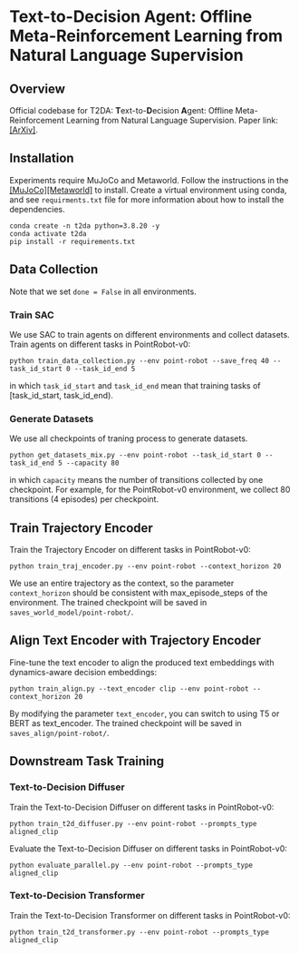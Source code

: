 # Text-to-Decision Agent: Offline Meta-Reinforcement Learning from Natural Language Supervision

## **Overview**
Official codebase for T2DA: **T**ext-to-**D**ecision **A**gent: Offline Meta-Reinforcement Learning from Natural Language Supervision. Paper link: [[ArXiv]](https://arxiv.org/abs/2504.15046).

## **Installation**
Experiments require MuJoCo and Metaworld. Follow the instructions in the [[MuJoCo]](https://github.com/openai/mujoco-py)[[Metaworld]](https://github.com/Farama-Foundation/Metaworld) to install.
Create a virtual environment using conda, and see `requirments.txt` file for more information about how to install the dependencies.
```shell
conda create -n t2da python=3.8.20 -y
conda activate t2da
pip install -r requirements.txt
```

## **Data Collection**
Note that we set ```done = False``` in all environments.

### Train SAC
We use SAC to train agents on different environments and collect datasets.  
Train agents on different tasks in PointRobot-v0:
```shell
python train_data_collection.py --env point-robot --save_freq 40 --task_id_start 0 --task_id_end 5
```
in which ```task_id_start``` and ```task_id_end``` mean that training tasks of [task_id_start, task_id_end).

### Generate Datasets
We use all checkpoints of traning process to generate datasets.
```shell
python get_datasets_mix.py --env point-robot --task_id_start 0 --task_id_end 5 --capacity 80
```
in which ```capacity``` means the number of transitions collected by one checkpoint.
For example, for the PointRobot-v0 environment, we collect 80 transitions (4 episodes) per checkpoint.

## **Train Trajectory Encoder**
Train the Trajectory Encoder on different tasks in PointRobot-v0:
```shell
python train_traj_encoder.py --env point-robot --context_horizon 20
```
We use an entire trajectory as the context, so the parameter ```context_horizon``` should be consistent with max_episode_steps of the environment.
The trained checkpoint will be saved in `saves_world_model/point-robot/`.

## **Align Text Encoder with Trajectory Encoder**
Fine-tune the text encoder to align the produced text embeddings with dynamics-aware decision embeddings:
```shell
python train_align.py --text_encoder clip --env point-robot --context_horizon 20
```
By modifying the parameter ```text_encoder```, you can switch to using T5 or BERT as text_encoder.
The trained checkpoint will be saved in `saves_align/point-robot/`.

## **Downstream Task Training**
### Text-to-Decision Diffuser
Train the Text-to-Decision Diffuser on different tasks in PointRobot-v0:
```shell
python train_t2d_diffuser.py --env point-robot --prompts_type aligned_clip
```

Evaluate the Text-to-Decision Diffuser on different tasks in PointRobot-v0:
```shell
python evaluate_parallel.py --env point-robot --prompts_type aligned_clip
```

### Text-to-Decision Transformer
Train the Text-to-Decision Transformer on different tasks in PointRobot-v0:
```shell
python train_t2d_transformer.py --env point-robot --prompts_type aligned_clip
```

